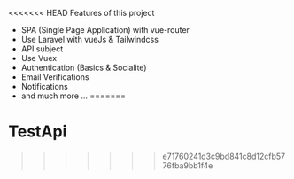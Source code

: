 <<<<<<< HEAD
Features of this project 

- SPA (Single Page Application) with vue-router
- Use Laravel with vueJs & Tailwindcss
- API subject
- Use Vuex
- Authentication (Basics & Socialite)
- Email Verifications
- Notifications
- and much more ...
=======
# TestApi
>>>>>>> e71760241d3c9bd841c8d12cfb5776fba9bb1f4e
